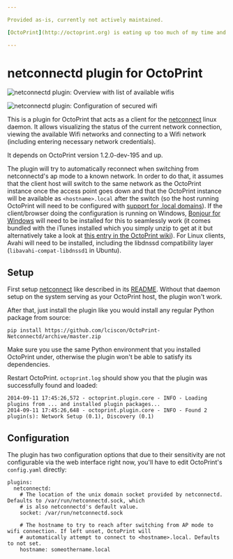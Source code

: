 ```yaml
---

Provided as-is, currently not actively maintained.

[OctoPrint](http://octoprint.org) is eating up too much of my time and I don't find myself at liberty to actively maintain this project for the foreseeable future. If it works for you, great. If it doesn't, sorry, I can't look into it.

---
```


# netconnectd plugin for OctoPrint

![netconnectd plugin: Overview with list of available wifis](https://i.imgur.com/Yjmxypvl.png)

![netconnectd plugin: Configuration of secured wifi](https://i.imgur.com/NIjPBYpl.png)

This is a plugin for OctoPrint that acts as a client for the [netconnect](https://github.com/foosel/netconnectd) linux
daemon. It allows visualizing the status of the current network connection, viewing the available Wifi networks
and connecting to a Wifi network (including entering necessary network credentials).

It depends on OctoPrint version 1.2.0-dev-195 and up.

The plugin will try to automatically reconnect when switching from netconnectd's ap mode to a known network. In order
to do that, it assumes that the client host will switch to the same network as the OctoPrint instance once the access
point goes down and that the OctoPrint instance will be available as `<hostname>.local` after the switch (so the host
running OctoPrint will need to be configured with [support for .local domains](https://en.wikipedia.org/wiki/.local)).
If the client/browser doing the configuration is running on Windows, [Bonjour for Windows](http://support.apple.com/kb/DL999) will need to be installed
for this to seamlessly work (it comes bundled with the iTunes installed which you simply unzip to get at it but
alternatively take a look at [this entry in the OctoPrint wiki](https://github.com/foosel/OctoPrint/wiki/Setup-on-a-Raspberry-Pi-running-Raspbian#reach-your-printer-by-typing-its-name-in-address-bar-of-your-browser---avahizeroconfbonjour-based)).
For Linux clients, Avahi will need to be installed, including the libdnssd compatibility layer (`libavahi-compat-libdnssd1`
in Ubuntu).

## Setup

First setup [netconnect](https://github.com/foosel/netconnectd) like described in its [README](https://github.com/foosel/netconnectd/blob/master/README.md).
Without that daemon setup on the system serving as your OctoPrint host, the plugin won't work.

After that, just install the plugin like you would install any regular Python package from source:

    pip install https://github.com/lciscon/OctoPrint-Netconnectd/archive/master.zip

Make sure you use the same Python environment that you installed OctoPrint under, otherwise the plugin won't be able
to satisfy its dependencies.

Restart OctoPrint. `octoprint.log` should show you that the plugin was successfully found and loaded:

    2014-09-11 17:45:26,572 - octoprint.plugin.core - INFO - Loading plugins from ... and installed plugin packages...
    2014-09-11 17:45:26,648 - octoprint.plugin.core - INFO - Found 2 plugin(s): Network Setup (0.1), Discovery (0.1)

## Configuration

The plugin has two configuration options that due to their sensitivity are not configurable via the web interface right
now, you'll have to edit OctoPrint's `config.yaml` directly:

    plugins:
      netconnectd:
        # The location of the unix domain socket provided by netconnectd. Defaults to /var/run/netconnectd.sock, which
        # is also netconnectd's default value.
        socket: /var/run/netconnectd.sock

        # The hostname to try to reach after switching from AP mode to wifi connection. If left unset, OctoPrint will
        # automatically attempt to connect to <hostname>.local. Defaults to not set.
        hostname: someothername.local
